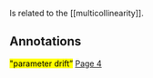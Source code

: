 Is related to the [[multicollinearity]].
## Annotations
<mark class="hltr-yellow">"parameter drift”</mark> [Page 4](zotero://open-pdf/library/items/T97MC9QL?page=4&annotation=JQ7VF4JY) 